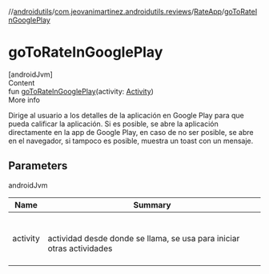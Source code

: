//[androidutils](../../index.md)/[com.jeovanimartinez.androidutils.reviews](../index.md)/[RateApp](index.md)/[goToRateInGooglePlay](go-to-rate-in-google-play.md)



# goToRateInGooglePlay  
[androidJvm]  
Content  
fun [goToRateInGooglePlay](go-to-rate-in-google-play.md)(activity: [Activity](https://developer.android.com/reference/kotlin/android/app/Activity.html))  
More info  


Dirige al usuario a los detalles de la aplicación en Google Play para que pueda calificar la aplicación. Si es posible, se abre la aplicación directamente en la app de Google Play, en caso de no ser posible, se abre en el navegador, si tampoco es posible, muestra un toast con un mensaje.



## Parameters  
  
androidJvm  
  
|  Name|  Summary| 
|---|---|
| <a name="com.jeovanimartinez.androidutils.reviews/RateApp/goToRateInGooglePlay/#android.app.Activity/PointingToDeclaration/"></a>activity| <a name="com.jeovanimartinez.androidutils.reviews/RateApp/goToRateInGooglePlay/#android.app.Activity/PointingToDeclaration/"></a><br><br>actividad desde donde se llama, se usa para iniciar otras actividades<br><br>
  
  



